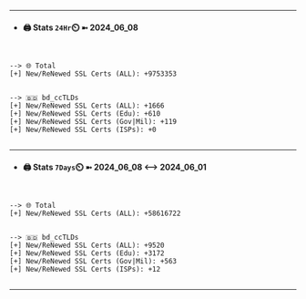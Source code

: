 

---
- #### 🖨️ **Stats** `24Hr`⏲️ ➼ 2024_06_08
```console


--> 🌐 Total
[+] New/ReNewed SSL Certs (ALL): +9753353


--> 🇧🇩 bd_ccTLDs
[+] New/ReNewed SSL Certs (ALL): +1666
[+] New/ReNewed SSL Certs (Edu): +610
[+] New/ReNewed SSL Certs (Gov|Mil): +119
[+] New/ReNewed SSL Certs (ISPs): +0


```

---
- #### 🖨️ **Stats** `7Days`⏲️ ➼ 2024_06_08 <--> 2024_06_01
```console


--> 🌐 Total
[+] New/ReNewed SSL Certs (ALL): +58616722


--> 🇧🇩 bd_ccTLDs
[+] New/ReNewed SSL Certs (ALL): +9520
[+] New/ReNewed SSL Certs (Edu): +3172
[+] New/ReNewed SSL Certs (Gov|Mil): +563
[+] New/ReNewed SSL Certs (ISPs): +12


```

---

